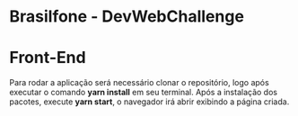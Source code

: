 # Brasilfone - DevWebChallenge
# Front-End

Para rodar a aplicação será necessário clonar o repositório, logo após executar o comando <b>yarn install</b> em seu terminal.
Após a instalação dos pacotes, execute <b>yarn start</b>, o navegador irá abrir exibindo a página criada.
